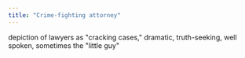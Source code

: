 ```yaml
---
title: "Crime-fighting attorney"
---
```

depiction of lawyers as &quot;cracking cases,&quot; dramatic, truth-seeking, well spoken, sometimes the &quot;little guy&quot;

